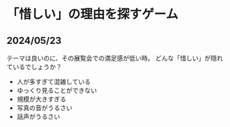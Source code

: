 # 「惜しい」の理由を探すゲーム

## 2024/05/23
テーマは良いのに、その展覧会での満足感が低い時。
どんな「惜しい」が隠れているでしょうか？

* 人が多すぎて混雑している
* ゆっくり見ることができない
* 規模が大きすぎる
* 写真の音がうるさい
* 話声がうるさい
